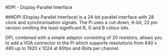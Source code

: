 <!--
---
class: interface
type: pinout
name: DPI
description: Raspberry Pi DPI pins
pin:
  'bcm0':
    name: CLK
  'bcm1':
    name: DEN
  'bcm2':
    name: V-SYNC
  'bcm3':
    name: H-SYNC
  'bcm4':
    name: Blue 2
  'bcm5':
    name: Blue 3
  'bcm6':
    name: Blue 4
  'bcm7':
    name: Blue 5
  'bcm8':
    name: Blue 6
  'bcm9':
    name: Blue 7
  'bcm10':
    name: Green 2
  'bcm11':
    name: Green 3
  'bcm12':
    name: Green 4
  'bcm13':
    name: Green 5
  'bcm14':
    name: Green 6
  'bcm15':
    name: Green 7
  'bcm16':
    name: Red 2
  'bcm17':
    name: Red 3
  'bcm18':
    name: Red 4
  'bcm19':
    name: Red 5
  'bcm20':
    name: Red 6
  'bcm21':
    name: Red 7
-->
#DPI - Display Parallel Interface

###DPI (Display Parallel Interface) is a 24-bit parallel interface with 28 clock and synchronisation signals. The Pi uses a cut-down, 6-bit, 22 pin version omitting the least significant R, G and B colour bits.

DPI, combined with a simple adaptor consisting of 20 resistors, allows you to add a VGA connector to the Pi which supports resolutions from 640 x 480 up to 1920 x 1024 at 60fps and 6bits per channel.
